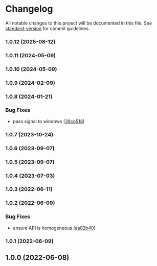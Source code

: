# Changelog

All notable changes to this project will be documented in this file. See [standard-version](https://github.com/conventional-changelog/standard-version) for commit guidelines.

### 1.0.12 (2025-08-12)

### 1.0.11 (2024-05-09)

### 1.0.10 (2024-05-09)

### 1.0.9 (2024-02-09)

### 1.0.8 (2024-01-21)


### Bug Fixes

* pass signal to windows ([39ce518](https://github.com/Kikobeats/kill-process-group/commit/39ce518916c746d1445aba4ffdab8bf59d001874))

### 1.0.7 (2023-10-24)

### 1.0.6 (2023-09-07)

### 1.0.5 (2023-09-07)

### 1.0.4 (2023-07-03)

### 1.0.3 (2022-06-11)

### 1.0.2 (2022-06-09)


### Bug Fixes

* ensure API is homogeneous ([aa82b40](https://github.com/Kikobeats/kill-process-group/commit/aa82b40a90103a6a8b76d4590abf210c97c68cfe))

### 1.0.1 (2022-06-09)

## 1.0.0 (2022-06-08)
